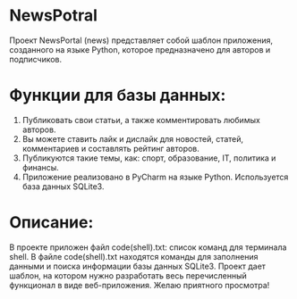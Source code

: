 # NewsPotral
Проект NewsPortal (news) представляет собой шаблон приложения, созданного на языке Python, которое предназначено для авторов и подписчиков.
# Функции для базы данных: 
1. Публиковать свои статьи, а также комментировать любимых авторов.
2. Вы можете ставить лайк и дислайк для новостей, статей, комментариев и составлять рейтинг авторов.
3. Публикуются такие темы, как: спорт, образование, IT, политика и финансы.
4. Приложение реализовано в PyCharm на языке Python. Используется база данных SQLite3.
# Описание: 
В проекте приложен файл code(shell).txt: список команд для терминала shell. В файле code(shell).txt находятся команды для заполнения данными и поиска информации базы данных SQLite3. Проект дает шаблон, на котором нужно разработать весь перечисленный функционал в виде веб-приложения. Желаю приятного просмотра! 

